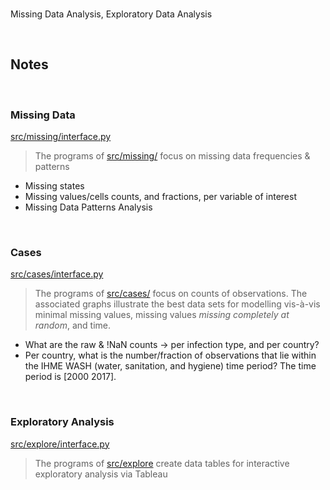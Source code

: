 <br>

Missing Data Analysis, Exploratory Data Analysis

<br>

## Notes

<br>

### Missing  Data

[src/missing/interface.py](./src/missing/interface.py)

> The programs of [src/missing/](./src/missing) focus on missing data frequencies & patterns

* Missing states
* Missing values/cells counts, and fractions, per variable of interest 
* Missing Data Patterns Analysis

<br>

###  Cases

[src/cases/interface.py](./src/cases/interface.py)

> The programs of [src/cases/](./src/missing) focus on counts of observations.  The associated graphs illustrate the best 
> data sets for modelling vis-&agrave;-vis minimal missing values, missing values *missing completely at random*, and time.

* What are the raw & !NaN counts &rarr; per infection type, and per country?
* Per country, what is the number/fraction of observations that lie within the IHME 
  WASH (water, sanitation, and hygiene) time period? The time period is [2000  2017].
  
<br>

### Exploratory Analysis

[src/explore/interface.py](./src/explore/interface.py)

>The programs of [src/explore](./src/explore) create data tables for interactive exploratory analysis via Tableau 


<br>
<br>

<br>
<br>

<br>
<br>

<br>
<br>